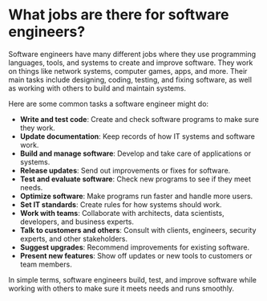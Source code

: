 # What jobs are there for software engineers?

Software engineers have many different jobs where they use programming languages, tools, and systems to create and improve software. They work on things like network systems, computer games, apps, and more. Their main tasks include designing, coding, testing, and fixing software, as well as working with others to build and maintain systems.

Here are some common tasks a software engineer might do:

- **Write and test code**: Create and check software programs to make sure they work.
- **Update documentation**: Keep records of how IT systems and software work.
- **Build and manage software**: Develop and take care of applications or systems.
- **Release updates**: Send out improvements or fixes for software.
- **Test and evaluate software**: Check new programs to see if they meet needs.
- **Optimize software**: Make programs run faster and handle more users.
- **Set IT standards**: Create rules for how systems should work.
- **Work with teams**: Collaborate with architects, data scientists, developers, and business experts.
- **Talk to customers and others**: Consult with clients, engineers, security experts, and other stakeholders.
- **Suggest upgrades**: Recommend improvements for existing software.
- **Present new features**: Show off updates or new tools to customers or team members.

In simple terms, software engineers build, test, and improve software while working with others to make sure it meets needs and runs smoothly.